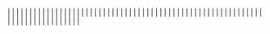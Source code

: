 | <!-- Enlace de C M J A --> | | |
| <!-- Enlace de D A --> | | |
| <!-- Enlace de E B I --> | | |
| <!-- Enlace de F R O --> | | |
| <!-- Enlace de G G J Á --> | | |
| <!-- Enlace de gosema --> | | |
| <!-- Enlace de gabrielherreraloz --> | | |
| <!-- Enlace de L C M J M --> | | |
| <!-- Enlace de L C L --> | | |
| <!-- Enlace de jorgelopez-ugr --> | | |
| <!-- Enlace de M S D L L --> | | |
| <!-- Enlace de M R J L --> | | |
| <!-- Enlace de Q C J --> | | |
| <!-- Enlace de GabrielFranciscoSM --> | | |
| <!-- Enlace de S H G --> | | |
| <!-- Enlace de FlorinTodor --> | | |
| <!-- Enlace de V H --> | | |
| <!-- Enlace de V G H --> | | |
| <!-- Enlace de Y L --> | | |
